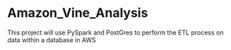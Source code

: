 # Amazon_Vine_Analysis
This project will use PySpark and PostGres to perform the ETL process on data within a database in AWS
